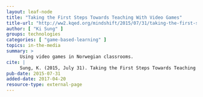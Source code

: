 ```yaml
---
layout: leaf-node
title: "Taking the First Steps Towards Teaching With Video Games"
title-url: "http://ww2.kqed.org/mindshift/2015/07/31/taking-the-first-steps-towards-teaching-with-video-games/"
author: [ "Ki Sung" ]
groups: technologies
categories: [ "game-based-learning" ]
topics: in-the-media
summary: >
     Using video games in Norwegian classrooms.
cite: |
     Sung, K. (2015, July 31). Taking the First Steps Towards Teaching With Video Games. Retrieved from: http://ww2.kqed.org/mindshift/2015/07/31/taking-the-first-steps-towards-teaching-with-video-games/
pub-date: 2015-07-31
added-date: 2017-04-20
resource-type: external-page
---
```

